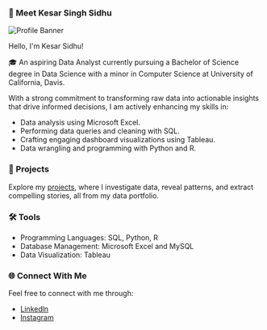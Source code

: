 ### 👤 Meet Kesar Singh Sidhu 

![Profile Banner](https://github.com/KesarSidhu/KesarSidhu/assets/143668525/de27b7b1-dadd-43aa-9e5e-7391d2a8d363)

Hello, I'm Kesar Sidhu!

🎓 An aspiring Data Analyst currently pursuing a Bachelor of Science degree in Data Science with a minor in Computer Science at University of California, Davis. 

With a strong commitment to transforming raw data into actionable insights that drive informed decisions, I am actively enhancing my skills in:

- Data analysis using Microsoft Excel.
- Performing data queries and cleaning with SQL.
- Crafting engaging dashboard visualizations using Tableau.
- Data wrangling and programming with Python and R.

### 📂 Projects
Explore my [projects](https://github.com/KesarSidhu/DataPortfolio), where I investigate data, reveal patterns, and extract compelling stories, all from my data portfolio.

### 🛠️ Tools
- Programming Languages: SQL, Python, R
- Database Management: Microsoft Excel and MySQL
- Data Visualization: Tableau

### 🌐 Connect With Me
Feel free to connect with me through:
- [Linkedln](https://www.linkedin.com/in/kesarsidhu/)
- [Instagram](https://www.instagram.com/itzz.kstar/)
